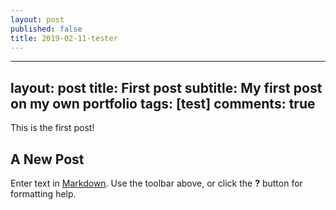 ```yaml
---
layout: post
published: false
title: 2019-02-11-tester
---
```

---
layout: post
title: First post
subtitle: My first post on my own portfolio
tags: [test]
comments: true
---

This is the first post!

## A New Post

Enter text in [Markdown](http://daringfireball.net/projects/markdown/). Use the toolbar above, or click the **?** button for formatting help.
